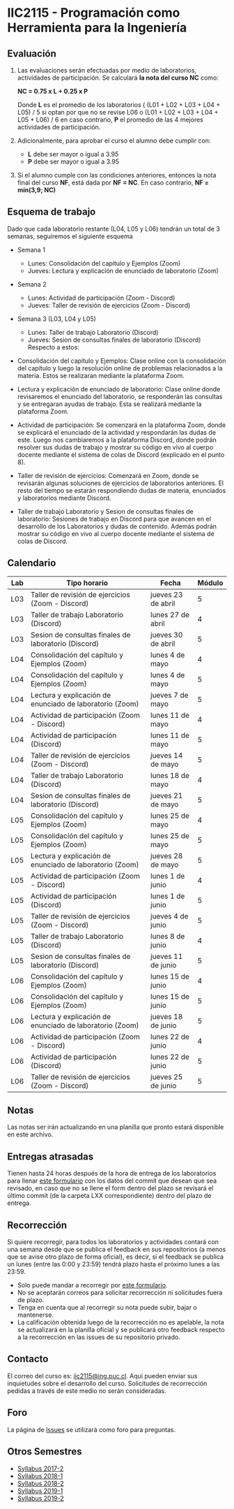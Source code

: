 
# IIC2115 - Programación como Herramienta para la Ingeniería


## Evaluación

1. Las evaluaciones serán efectuadas por medio de laboratorios, actividades de participación. Se calculará **la nota del curso NC** como:

    **NC = 0.75 x L + 0.25 x P**

    Donde **L** es el promedio de los laboratorios ( (L01 + L02 + L03 + L04 + L05) / 5 si optan por que no se revise L06 o (L01 + L02 + L03 + L04 + L05 + L06) / 6 en caso contrario, **P** el promedio de las 4 mejores actividades de participación.

1.  Adicionalmente, para aprobar el curso el alumno debe cumplir con:
    - **L** debe ser mayor o igual a 3.95
    - **P** debe ser mayor o igual a 3.95
1. Si el alumno cumple con las condiciones anteriores, entonces la nota final del curso **NF**, está dada por **NF = NC**. En caso contrario, **NF = min(3,9; NC)**

## Esquema de trabajo
Dado que cada laboratorio restante (L04, L05 y L06) tendrán un total de 3 semanas, seguiremos el siguiente esquema

* Semana 1
  - Lunes: Consolidación del capítulo y Ejemplos (Zoom)
  - Jueves: Lectura y explicación de enunciado de laboratorio (Zoom)
* Semana 2
  - Lunes: Actividad de participación (Zoom - Discord)
  - Jueves: Taller de revisión de ejercicios (Zoom - Discord)
* Semana 3 (L03, L04 y L05)
  - Lunes: Taller de trabajo Laboratorio (Discord)
  - Jueves: Sesion de consultas finales de laboratorio (Discord)
Respecto a estos:

* Consolidación del capítulo y Ejemplos: 
Clase online con la consolidación del capítulo y luego la resolución online de problemas relacionados a la materia. Estos se realizaran mediante la plataforma Zoom.

* Lectura y explicación de enunciado de laboratorio: 
Clase online donde revisaremos el enunciado del laboratorio, se responderán las consultas y se entregaran ayudas de trabajo. Esta se realizará mediante la plataforma Zoom.

* Actividad de participación: 
Se comenzará en la plataforma Zoom, donde se explicará el enunciado de la actividad y respondarán las dudas de este. Luego nos cambiaremos a la plataforma Discord, donde podrán resolver sus dudas de trabajo y mostrar su código en vivo al cuerpo docente mediante el sistema de colas de Discord (explicado en el punto 8).

* Taller de revisión de ejercicios: 
Comenzará en Zoom, donde se revisarán algunas soluciones de ejercicios de laboratorios anteriores. El resto del tiempo se estarán respondiendo dudas de materia, enunciados y laboratorios mediante Discord.

* Taller de trabajo Laboratorio y Sesion de consultas finales de laboratorio: 
Sesiones de trabajo en Discord para que avancen en el desarrollo de los Laboratorios y dudas de contenido. Además podrán mostrar su código en vivo al cuerpo docente mediante el sistema de colas de Discord.

## Calendario 
| Lab |	Tipo horario |	Fecha |	Módulo |
| -------------- | ---------------- | ----------------- | ---------- |
|L03	|Taller de revisión de ejercicios (Zoom - Discord)	|jueves 23 de abril|	5
|L03	|Taller de trabajo Laboratorio (Discord)|	lunes 27 de abril|	4|
|L03|	Sesion de consultas finales de laboratorio (Discord)|	jueves 30 de abril|	5
L04	|Consolidación del capítulo y Ejemplos (Zoom)|	lunes 4 de mayo|	4
L04	|	Consolidación del capítulo y Ejemplos (Zoom)|	lunes 4 de mayo|	5
L04	|	Lectura y explicación de enunciado de laboratorio (Zoom)|	jueves 7 de mayo|	5
L04	|	Actividad de participación (Zoom - Discord)|lunes 11 de mayo|	4
L04	|	Actividad de participación (Discord)|lunes 11 de mayo|	5
L04	|	Taller de revisión de ejercicios (Zoom - Discord)|	jueves 14 de mayo|	5
L04	|	Taller de trabajo Laboratorio (Discord)	|lunes 18 de mayo|	4
L04	|	Sesion de consultas finales de laboratorio (Discord)|	jueves 21 de mayo|	5
L05 |	Consolidación del capítulo y Ejemplos (Zoom)|	lunes 25 de mayo|	4
L05 |	Consolidación del capítulo y Ejemplos (Zoom)|	lunes 25 de mayo|	5
L05 |	Lectura y explicación de enunciado de laboratorio (Zoom)|	jueves 28 de mayo|	5
L05 |	Actividad de participación (Zoom - Discord)|	lunes 1 de junio|	4
L05 |	Actividad de participación (Discord)|	lunes 1 de junio|	5
L05 |	Taller de revisión de ejercicios (Zoom - Discord)|	jueves 4 de junio|	5
L05 |	Taller de trabajo Laboratorio (Discord)	|lunes 8 de junio|	4
L05 |	Sesion de consultas finales de laboratorio (Discord)|	jueves 11 de junio|	5
L06	| Consolidación del capítulo y Ejemplos (Zoom)|	lunes 15 de junio|	4
L06	|	Consolidación del capítulo y Ejemplos (Zoom)|	lunes 15 de junio	|5
L06	|	Lectura y explicación de enunciado de laboratorio (Zoom)|	jueves 18 de junio|	5
L06	|	Actividad de participación (Zoom - Discord)|	lunes 22 de junio|	4
L06	|	Actividad de participación (Discord)|	lunes 22 de junio|	5
L06	|	Taller de revisión de ejercicios (Zoom - Discord)|	jueves 25 de junio|	5
## Notas
Las notas ser irán actualizando en una planilla que pronto estará disponible en este archivo.

## Entregas atrasadas
Tienen hasta 24 horas después de la hora de entrega de los laboratorios para llenar [este formulario](https://docs.google.com/forms/d/1no0BQIlv5ET1iAvhJAw8lqec1CX-VE6IQz71t4CQyr0/edit) con los datos del commit que desean que sea revisado, en caso que no se llene el form dentro del plazo se revisará el último commit (de la carpeta LXX correspondiente) dentro del plazo de entrega.

## Recorrección

Si quiere recorregir, para todos los laboratorios y actividades contará con una semana desde que se publica el feedback en sus repositorios (a menos que se avise otro plazo de forma oficial), es decir, si el feedback se publica un lunes (entre las 0:00 y 23:59) tendrá plazo hasta el próximo lunes a las 23:59.
* Solo puede mandar a recorregir por [este formulario](https://docs.google.com/forms/d/1i1peDx2b5F5CyQd5SGgA2eaBBxkE0_3KXkbeJtPdbJg).
* No se aceptarán correos para solicitar recorrección ni solicitudes fuera de plazo.
* Tenga en cuenta que al recorregir su nota puede subir, bajar o mantenerse.
* La calificación obtenida luego de la recorrección no es apelable, la nota se actualizará en la planilla oficial y se publicará otro feedback respecto a la recorrección en las issues de su repositorio privado.

## Contacto

El correo del curso es: iic2115@ing.puc.cl. Aquí pueden enviar sus inquietudes sobre el desarrollo del curso. Solicitudes de recorrección pedidas a través de este medio no serán consideradas.

## Foro

La página de [Issues](../../issues) se utilizará como foro para preguntas.

## Otros Semestres

* [Syllabus 2017-2](https://github.com/IIC2115/Syllabus-2017-2)
* [Syllabus 2018-1](https://github.com/IIC2115/Syllabus-2018-1)
* [Syllabus 2018-2](https://github.com/IIC2115/Syllabus-2018-2)
* [Syllabus 2019-1](https://github.com/IIC2115/Syllabus-2019-1)
* [Syllabus 2019-2](https://github.com/IIC2115/Syllabus-2019-2)

